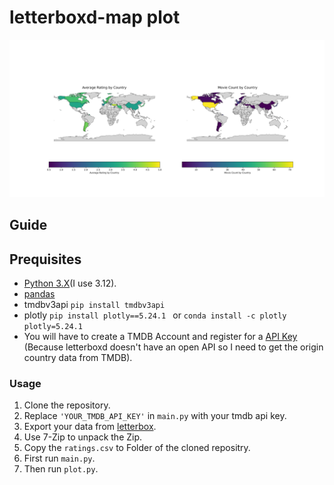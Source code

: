 # letterboxd-map plot
![Example Plot](https://github.com/LaurinSorgend/letterbox-map/blob/main/plot.svg)
## Guide
## Prequisites
- [Python 3.X](https://www.python.org/downloads/)(I use 3.12).
- [pandas](https://pandas.pydata.org/docs/getting_started/install.html)
- tmdbv3api `pip install tmdbv3api`
- plotly `pip install plotly==5.24.1 ` or `conda install -c plotly plotly=5.24.1 `
- You will have to create a TMDB Account and register for a [API Key](https://www.themoviedb.org/settings/api) (Because letterboxd doesn't have an open API so I need to get the origin country data from TMDB).

### Usage
1. Clone the repository.
2. Replace `'YOUR_TMDB_API_KEY'` in `main.py` with your tmdb api key.
3. Export your data from [letterbox](https://letterboxd.com/settings/data/).
4. Use 7-Zip to unpack the Zip.
5. Copy the `ratings.csv` to Folder of the cloned repositry.
6. First run `main.py`.
7. Then run `plot.py`.
